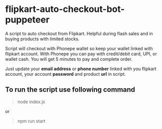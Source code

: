# flipkart-auto-checkout-bot-puppeteer
A script to auto checkout from Flipkart. Helpful during flash sales and in buying products with limited stocks.

Script will checkout with Phonepe wallet so keep your wallet linked with flipkart account. With Phonepe you can pay with credit/debit card, UPI, or wallet cash. You will get 5 minutes to pay and complete order.

Just update your **email address** or **phone number** linked with you flipkart account, your account **password** and product **url** in script.

## To run the script use following command
> node index.js

or

> npm run start

